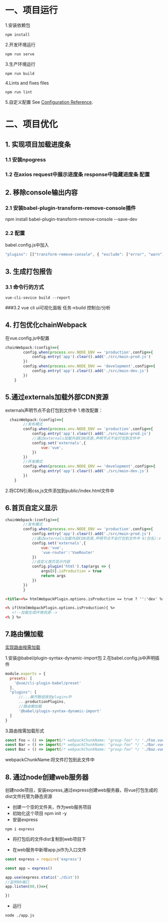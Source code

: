# 一、项目运行
1.安装依赖包
```
npm install
```
2.开发环境运行
```
npm run serve
```
3.生产环境运行
```
npm run build
```
4.Lints and fixes files
```
npm run lint
```
5.自定义配置
See [Configuration Reference](https://cli.vuejs.org/config/).


# 二、项目优化
## 1. 实现项目加载进度条
### 1.1 安装npogress 
### 1.2 在axios request中展示进度条 response中隐藏进度条 配置
## 2. 移除console输出内容
### 2.1 安装babel-plugin-transform-remove-console插件
npm install babel-plugin-transform-remove-console --save-dev
### 2.2 配置
babel.config.js中加入
```javascript
"plugins": [["transform-remove-console", { "exclude": ["error", "warn"] }]]
```
## 3. 生成打包报告
### 3.1 命令行的方式
```shell script
vue-cli-sevice build --report
```
###3.2 vue cli ui可视化面板
任务->build 控制台/分析
## 4. 打包优化chainWebpack
在vue.config.js中配置
```javascript
chainWebpack:(config)=>{
        config.when(process.env.NODE_ENV == 'production',config=>{
            config.entry('app').clear().add('./src/main-prod.js')
        })
        config.when(process.env.NODE_ENV == 'development',config=>{
            config.entry('app').clear().add('./src/main-dev.js')
        })
    }
```
## 5.通过externals加载外部CDN资源
externals声明节点不会打包到文件中
1.修改配置：
```javascript
  chainWebpack:(config)=>{
        //发布模式
        config.when(process.env.NODE_ENV == 'production',config=>{
            config.entry('app').clear().add('./src/main-prod.js')
            //通过externals加载外部CDN资源,声明节点不会打包到文件中
            config.set('externals',{
                vue:'vue',
            })
        })
        //开发模式
        config.when(process.env.NODE_ENV == 'development',config=>{
            config.entry('app').clear().add('./src/main-dev.js')
        })
    }
```
2.将CDN引用css,js文件添加到public/index.html文件中
## 6.首页自定义显示
```javascript 
chainWebpack:(config)=>{
        //发布模式
        config.when(process.env.NODE_ENV == 'production',config=>{
            config.entry('app').clear().add('./src/main-prod.js')
            //通过externals加载外部CDN资源,声明节点不会打包到文件中 k(包名):v（对象名）
            config.set('externals',{
                vue:'vue',
                'vue-router':'VueRouter'
            })
            //自定义首页显示内容
            config.plugin('html').tap(args => {
                args[0].isProduction = true
                return args
            })
        })
        }
```
 
 ```html
 <title><%= htmlWebpackPlugin.options.isProduction == true ? '':'dev' %>微服务UI</title>

<% if(htmlWebpackPlugin.options.isProduction){ %>
    <!--加载生成环境资源-->
<% } %>
```
## 7.路由懒加载
[实现路由按需加载](https://router.vuejs.org/zh/guide/advanced/lazy-loading.html#%E8%B7%AF%E7%94%B1%E6%87%92%E5%8A%A0%E8%BD%BD)

1.安装@babel/plugin-syntax-dynamic-import包
2.在babel.config.js中声明插件
```javascript
module.exports = {
  presets: [
    '@vue/cli-plugin-babel/preset'
  ],
  "plugins": [
      //...展开数组放到plugins中
      ...productionPlugins,
      //路由懒加载
      '@babel/plugin-syntax-dynamic-import'
  ]
}
```
3.路由按需加载形式
```javascript
const Foo = () => import(/* webpackChunkName: "group-foo" */ './Foo.vue')
const Bar = () => import(/* webpackChunkName: "group-foo" */ './Bar.vue')
const Baz = () => import(/* webpackChunkName: "group-foo" */ './Baz.vue')
```
webpackChunkName:将文件打包到此文件中
## 8. 通过node创建web服务器
创建node项目，安装express,通过express创建web服务器，将vue打包生成的dist文件托管为静态资源
* 创建一个空的文件夹，作为web服务项目
* 初始化这个项目 npm init -y 
* 安装express
```shell script
npm i express

```
* 将打包后的文件dist复制到web项目下

* 在web服务中新增app.js作为入口文件
```javascript
const express = require('express')

const app = express()

app.use(express.static('./dist'))
//监听80端口
app.listen(80,()=>{

})
```
* 运行
```shell script
node ./app.js
```